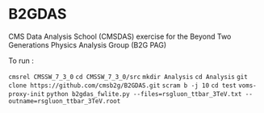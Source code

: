 B2GDAS
======


CMS Data Analysis School (CMSDAS) exercise for the
Beyond Two Generations Physics Analysis Group (B2G PAG)

To run :


`cmsrel CMSSW_7_3_0`
`cd CMSSW_7_3_0/src`
`mkdir Analysis`
`cd Analysis`
`git clone https://github.com/cmsb2g/B2GDAS.git`
`scram b -j 10`
`cd test`
`voms-proxy-init`
`python b2gdas_fwlite.py --files=rsgluon_ttbar_3TeV.txt --outname=rsgluon_ttbar_3TeV.root`
